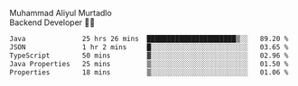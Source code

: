 Muhammad Aliyul Murtadlo
<br>
Backend Developer 👨‍💻
<br>
<!--START_SECTION:waka-->

```txt
Java              25 hrs 26 mins  ██████████████████████▒░░   89.20 %
JSON              1 hr 2 mins     █░░░░░░░░░░░░░░░░░░░░░░░░   03.65 %
TypeScript        50 mins         ▓░░░░░░░░░░░░░░░░░░░░░░░░   02.96 %
Java Properties   25 mins         ▒░░░░░░░░░░░░░░░░░░░░░░░░   01.50 %
Properties        18 mins         ▒░░░░░░░░░░░░░░░░░░░░░░░░   01.06 %
```

<!--END_SECTION:waka-->
